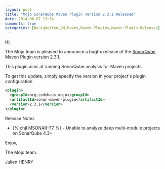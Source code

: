 ```yaml
---
layout: post
title: "Mojo SonarQube Maven Plugin Version 2.3.1 Released"
date: 2014-06-07 13:34
comments: true
categories: [Neuigkeiten,BM,Maven,Maven-Plugins,Maven-Plugin-Releases]
---
```

Hi,

The Mojo team is pleased to announce a bugfix release of the 
[SonarQube Maven Plugin version 2.3.1](http://mojo.codehaus.org/sonar-maven-plugin/).

This plugin aims at running SonarQube analysis for Maven projects.

To get this update, simply specify the version in your project's plugin configuration: 


``` xml
<plugin>
  <groupId>org.codehaus.mojo</groupId>
  <artifactId>sonar-maven-plugin</artifactId>
  <version>2.3.1</version>
</plugin>
```

<!-- more -->


Release Notes

* {% chjl MSONAR-77 %} - Unable to analyze deep multi-module projects on SonarQube 4.3+

Enjoy,

The Mojo team.

Julien HENRY 

